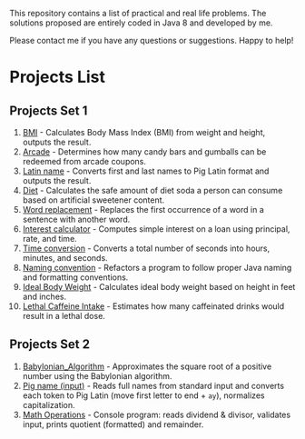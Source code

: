 This repository contains a list of practical and real life problems.
The solutions proposed are entirely coded in Java 8 and developed by me.

Please contact me if you have any questions or suggestions.
Happy to help!

# Projects List

## Projects Set 1

1. [BMI](src/Projects_set1/Project_01_BMI) - Calculates Body Mass Index (BMI) from weight and height, outputs the result.
2. [Arcade](src/Projects_set1/Project_02_Arcade) - Determines how many candy bars and gumballs can be redeemed from arcade coupons.
3. [Latin name](src/Projects_set1/Project_03_Latin_name) - Converts first and last names to Pig Latin format and outputs the result.
4. [Diet](src/Projects_set1/Project_04_Diet) - Calculates the safe amount of diet soda a person can consume based on artificial sweetener content.
5. [Word replacement](src/Projects_set1/Project_05_Word_replacement) - Replaces the first occurrence of a word in a sentence with another word.
6. [Interest calculator](src/Projects_set1/Project_06_Interest_calculator) - Computes simple interest on a loan using principal, rate, and time.
7. [Time conversion](src/Projects_set1/Project_07_Time_conversion) - Converts a total number of seconds into hours, minutes, and seconds.
8. [Naming convention](src/Projects_set1/Project_08_Naming_Convention) - Refactors a program to follow proper Java naming and formatting conventions.
9. [Ideal Body Weight](src/Projects_set1/Project_09_Ideal_Body_Weight) - Calculates ideal body weight based on height in feet and inches.
10. [Lethal Caffeine Intake](src/Projects_set1/Project_10_Letal_Caffeine_Intake) - Estimates how many caffeinated drinks would result in a lethal dose.

## Projects Set 2

1. [Babylonian_Algorithm](src/Projects_set2/Project_01_Babylonian_Algorithm) - Approximates the square root of a positive number using the Babylonian algorithm.
2. [Pig name (input)](src/Projects_set2/Project_02_Pig_Latin_name) - Reads full names from standard input and converts each token to Pig Latin (move first letter to end + `ay`), normalizes capitalization.
3. [Math Operations](src/Projects_set2/Project_03_Math_operations) - Console program: reads dividend & divisor, validates input, prints quotient (formatted) and remainder.